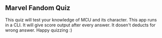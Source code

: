 ## Marvel Fandom Quiz
This quiz will test your knowledge of MCU and its character.
This app runs in a CLI. It will give score output after every answer.
It dosen't deducts for wrong answer.
Happy quizzing :)